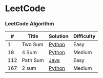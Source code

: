 LeetCode
========

### LeetCode Algorithm

| #    | Title    | Solution             | Difficulty |
| ---- | -------- | -------------------- | ---------- |
| 1    | Two Sum  | [Python](2sum.py)    | Easy       |
| 18   | 4 Sum    | [Python](4sum18.py)  | Medium     |
| 112  | Path Sum | [Java](PathSum.java) | Easy       |
| 167  | 2 sum    | [Python](2sum167.py) | Medium     |


